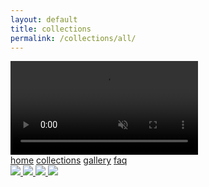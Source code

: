 ```yaml
---
layout: default
title: collections
permalink: /collections/all/
---
```

<style>
@media only screen and (min-device-width: 768px) {
    .footer {
        position: absolute;
    }
}
</style>
<!-- nav links -->
<div class="content-container">
<div class="nav-container">
    <!-- gif header -->
    <div class="header-logo">
        <video class="header-img" autoplay loop muted playsinline defaultMuted>
            <source src="/images/rotating-logo.mp4" type="video/mp4">
            <!-- webp here? -->
            Your browser does not support the video tag.
        </video> 
    </div>
    <div class="nav-links">
        <a class="nav-link" href="{{ site.url }}/">home</a>
        <a class="nav-link active" href="{{ site.url }}/collections/all/">collections</a>
        <a class="nav-link" href="/gallery">gallery</a>
        <a class="nav-link" href="{{ site.url }}/faq">faq</a>
    </div>
</div>

<!-- product row -->
<div class="product-row crt">
    <a class="product-img-link" href="{{ site.url }}/gate-belt">
        <img class="product-img" src="/images/products/belt-shot1.png">
    </a>
    <a class="product-img-link" href="{{ site.url }}/transcendance-tee">
        <img class="product-img" src="/images/products/angel-tee1.png">
    </a>
    <a class="product-img-link" href="{{ site.url }}/spiral-tee">
        <img class="product-img" src="/images/products/spiral-tee.png">
    </a>
    <a class="product-img-link" href="{{ site.url }}/compass-bandanna">
        <img class="product-img" src="/images/products/bandana1.png">
    </a>
</div>

</div>